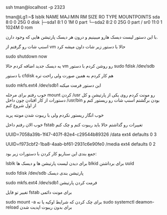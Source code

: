 ssh tman@localhost -p 2323

tman@Lg1:~$ lsblk
NAME   MAJ:MIN RM  SIZE RO TYPE MOUNTPOINTS
sda      8:0    0   25G  0 disk
├─sda1   8:1    0    1M  0 part
└─sda2   8:2    0   25G  0 part /
sr0     11:0    1 1024M  0 rom

با این دستور لیست دیسک هارو میبینیم و درون هر دیسک پارتیشن هایی که وجود دارن.


اسنپ شات رو گرفتم از vm 
حالا با دستور زیر شات داون میشه کرد 

sudo shutdown now

یه دیسک جدید اضافه کردم حالا vm رو روشن کردم با دستور 
sudo fdisk /dev/sdb 


با دستور cfdisk هم کار کردم به همین صورت ولی راحت تره

sudo mkfs.ext4 /dev/sdb1
این دستور فرمت میکنه 

خوب رفتم برای مرحله mount کردن 
/usr رو مونت کردم روی یکی از پارتیشن و کل دستورات از کار افتادن چون داخل /usr/bin بودن برگشتم اسنپ شات رو ریستور کنم و از اول شروع کنم

خوب انگار ریستور نکردم ولی با ریبوت شدن مونته پرید



خوب الان رفتم داخل fstab تغییرات رو گذاشتم حالا باید ریبوت کنم و چک کنم



UUID=7058a39b-1f47-407f-82e4-c29544b89326 /data ext4 defaults 0 3

UUID=f973cbf2-1ba8-4aab-bf61-2931c6e90fe0 /media ext4 defaults 0 2


جمع بندی این سناریو کار کردن با دستورات زیر بود:

lsblk برای دیدن لیست پارتیشن ها و دیسک ها
blkid برای برداشتن uuid 

sudo fdisk /dev/sdb  پارتیشن بندی دیسک

sudo mkfs.ext4 /dev/sdb1 فرمت کردن پارتیشن 

تغییر تو فایل fstab برای مونت دائمی 

sudo mount -a برای چک کردن که شرایط اوکیه یا نه
sudo systemctl deamon-reload 
برای بدون ریبوت اپدیت شدن
